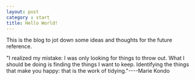```yaml
---
layout: post
category : start
title: Hello World!
---
```


This is the blog to jot down some ideas and thoughts for the future reference.

"I realized my mistake: I was only looking for things to throw out. What I should be doing is finding the things I want to keep. Identifying the things that make you happy: that is the work of tidying."----Marie Kondo
